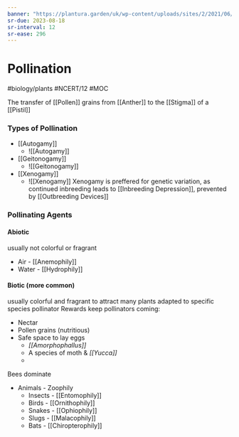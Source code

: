 ```yaml
---
banner: "https://plantura.garden/uk/wp-content/uploads/sites/2/2021/06/bee-pollinating-flower.jpg"
sr-due: 2023-08-18
sr-interval: 12
sr-ease: 296
---
```

# Pollination
#biology/plants #NCERT/12 #MOC 

The transfer of [[Pollen]] grains from [[Anther]] to the [[Stigma]] of a [[Pistil]]

### Types of Pollination
- [[Autogamy]] 
	- ![[Autogamy]]
- [[Geitonogamy]] 
	- ![[Geitonogamy]]
- [[Xenogamy]] 
	- ![[Xenogamy]]
Xenogamy is preffered for genetic variation, as continued inbreeding leads to [[Inbreeding Depression]], prevented by [[Outbreeding Devices]]

### Pollinating Agents
#### Abiotic
usually not colorful or fragrant
- Air - [[Anemophily]]
- Water - [[Hydrophily]]
#### Biotic (more common)
usually colorful and fragrant to attract
many plants adapted to specific species pollinator
Rewards keep pollinators coming:
- Nectar
- Pollen grains (nutritious)
- Safe space to lay eggs 
	- *[[Amorphophallus]]*
	- A species of moth & *[[Yucca]]*
	- 
Bees dominate 
- Animals - Zoophily
	- Insects - [[Entomophily]]
	- Birds - [[Ornithophily]]
	- Snakes - [[Ophiophily]]
	- Slugs - [[Malacophily]]
	- Bats - [[Chiropterophily]]
